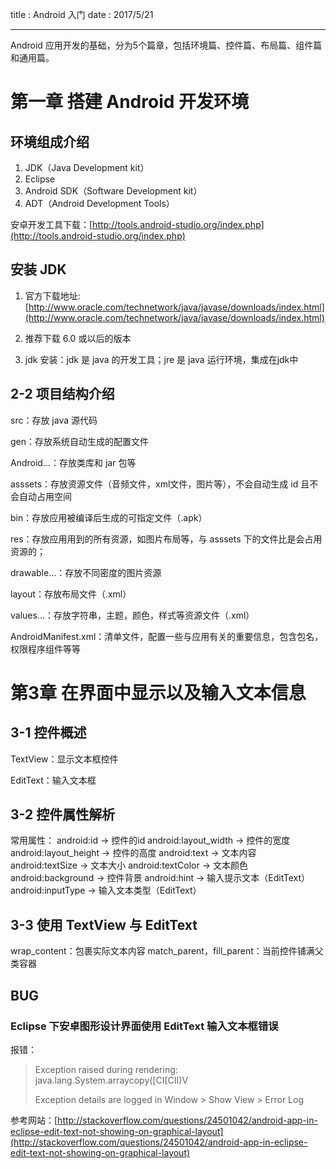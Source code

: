 title : Android 入门
date  : 2017/5/21

---

Android 应用开发的基础，分为5个篇章，包括环境篇、控件篇、布局篇、组件篇和通用篇。

<!--more-->

# 第一章 搭建 Android 开发环境

## 环境组成介绍

1. JDK（Java Development kit）
2. Eclipse
3. Android SDK（Software Development kit）
4. ADT（Android Development Tools）

安卓开发工具下载：[http://tools.android-studio.org/index.php](http://tools.android-studio.org/index.php)

## 安装 JDK

1. 官方下载地址: [http://www.oracle.com/technetwork/java/javase/downloads/index.html](http://www.oracle.com/technetwork/java/javase/downloads/index.html)

2. 推荐下载 6.0 或以后的版本

3. jdk 安装：jdk 是 java 的开发工具；jre 是 java 运行环境，集成在jdk中




## 2-2 项目结构介绍
src：存放 java 源代码

gen：存放系统自动生成的配置文件

Android...：存放类库和 jar 包等

asssets：存放资源文件（音频文件，xml文件，图片等），不会自动生成 id 且不会自动占用空间

bin：存放应用被编译后生成的可指定文件（.apk）

res：存放应用用到的所有资源，如图片布局等，与 asssets 下的文件比是会占用资源的；

drawable...：存放不同密度的图片资源

layout：存放布局文件（.xml）

values...：存放字符串，主题，颜色，样式等资源文件（.xml）

AndroidManifest.xml：清单文件，配置一些与应用有关的重要信息，包含包名，权限程序组件等等


# 第3章 在界面中显示以及输入文本信息

##  3-1 控件概述

TextView：显示文本框控件

EditText：输入文本框

## 3-2 控件属性解析

常用属性：
android:id -> 控件的id
android:layout_width -> 控件的宽度
android:layout_height -> 控件的高度
android:text -> 文本内容
android:textSize -> 文本大小
android:textColor -> 文本颜色
android:background -> 控件背景
android:hint -> 输入提示文本（EditText）
android:inputType -> 输入文本类型（EditText）

## 3-3 使用 TextView 与 EditText

wrap_content：包裹实际文本内容
match_parent，fill_parent：当前控件铺满父类容器











## BUG

### Eclipse 下安卓图形设计界面使用 EditText 输入文本框错误
报错：
>Exception raised during rendering: java.lang.System.arraycopy([CI[CII)V
>
>Exception details are logged in Window > Show View > Error Log



参考网站：[http://stackoverflow.com/questions/24501042/android-app-in-eclipse-edit-text-not-showing-on-graphical-layout](http://stackoverflow.com/questions/24501042/android-app-in-eclipse-edit-text-not-showing-on-graphical-layout)